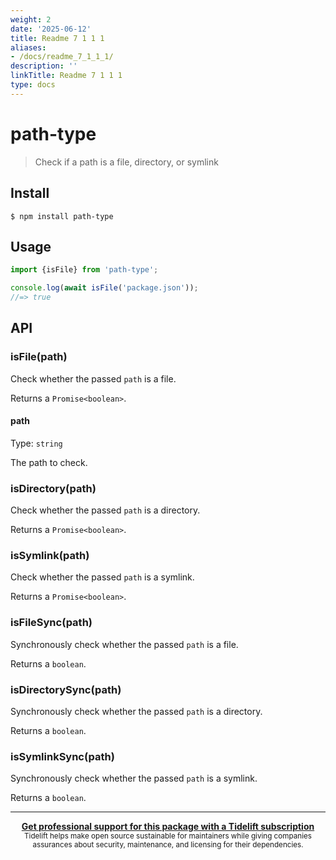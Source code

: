 ```yaml
---
weight: 2
date: '2025-06-12'
title: Readme 7 1 1 1
aliases:
- /docs/readme_7_1_1_1/
description: ''
linkTitle: Readme 7 1 1 1
type: docs
---
```


# path-type

> Check if a path is a file, directory, or symlink

## Install

```
$ npm install path-type
```

## Usage

```js
import {isFile} from 'path-type';

console.log(await isFile('package.json'));
//=> true
```

## API

### isFile(path)

Check whether the passed `path` is a file.

Returns a `Promise<boolean>`.

#### path

Type: `string`

The path to check.

### isDirectory(path)

Check whether the passed `path` is a directory.

Returns a `Promise<boolean>`.

### isSymlink(path)

Check whether the passed `path` is a symlink.

Returns a `Promise<boolean>`.

### isFileSync(path)

Synchronously check whether the passed `path` is a file.

Returns a `boolean`.

### isDirectorySync(path)

Synchronously check whether the passed `path` is a directory.

Returns a `boolean`.

### isSymlinkSync(path)

Synchronously check whether the passed `path` is a symlink.

Returns a `boolean`.

---

<div align="center">
	<b>
		<a href="https://tidelift.com/subscription/pkg/npm-path-type?utm_source=npm-path-type&utm_medium=referral&utm_campaign=readme">Get professional support for this package with a Tidelift subscription</a>
	</b>
	<br>
	<sub>
		Tidelift helps make open source sustainable for maintainers while giving companies<br>assurances about security, maintenance, and licensing for their dependencies.
	</sub>
</div>
